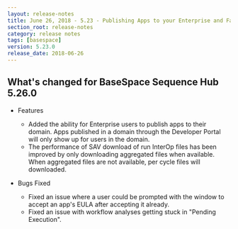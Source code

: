 ```yaml
---
layout: release-notes
title: June 26, 2018 - 5.23 - Publishing Apps to your Enterprise and Faster SAV Downloads
section_root: release-notes
category: release notes
tags: [basespace]
version: 5.23.0
release_date: 2018-06-26
---
```


## What's changed for BaseSpace Sequence Hub 5.26.0 

- Features
  - Added the ability for Enterprise users to publish apps to their domain. Apps published in a domain through the Developer Portal will only show up for users in the domain.
  - The performance of SAV download of run InterOp files has been improved by only downloading aggregated files when available. When aggregated files are not available, per cycle files will downloaded.


- Bugs Fixed
  - Fixed an issue where a user could be prompted with the window to accept an app's EULA after accepting it already.
  - Fixed an issue with workflow analyses getting stuck in "Pending Execution".

